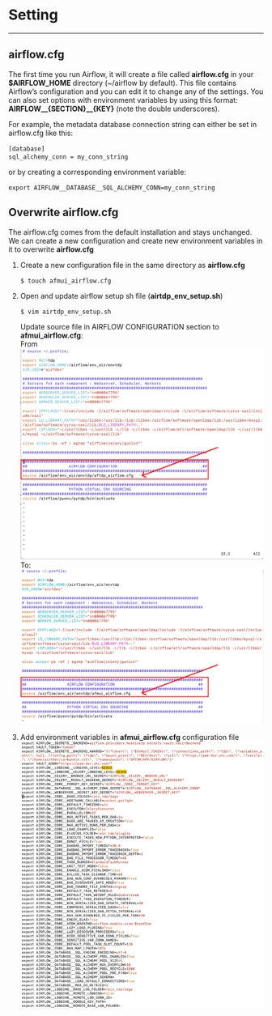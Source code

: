 # Setting

---
## airflow.cfg
The first time you run Airflow, it will create a file called **airflow.cfg** in your **$AIRFLOW_HOME** directory (~/airflow by default). This file contains Airflow’s configuration and you can edit it to change any of the settings. You can also set options with environment variables by using this format: **AIRFLOW__{SECTION}__{KEY}** (note the double underscores).

For example, the metadata database connection string can either be set in airflow.cfg like this:
```
[database]
sql_alchemy_conn = my_conn_string
```
or by creating a corresponding environment variable:
```
export AIRFLOW__DATABASE__SQL_ALCHEMY_CONN=my_conn_string
```
## Overwrite airflow.cfg
The airflow.cfg comes from the default installation and stays unchanged. We can create a new configuration and create new environment variables in it to overwrite **airflow.cfg**  

1. Create a new configuration file in the same directory as **airflow.cfg** 
    
    ```
    $ touch afmui_airflow.cfg
    ```
2. Open and update airflow setup sh file (**airtdp_env_setup.sh**)  
    ```
    $ vim airtdp_env_setup.sh
    ```
    Update source file in AIRFLOW CONFIGURATION section to **afmui_airflow.cfg**:  
    From  
    ![Screenshot](img/setting1.png)  
    To:  
    ![Screenshot](img/setting2.png)  

3. Add environment variables in **afmui_airflow.cfg** configuration file  
    ![Screenshot](img/setting3.png)
